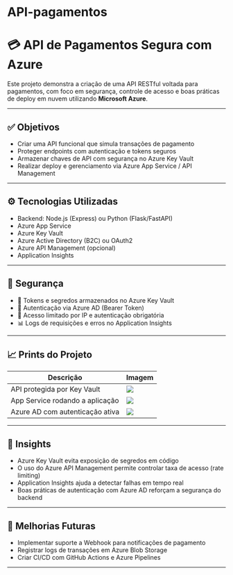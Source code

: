 # API-pagamentos
# 💳 API de Pagamentos Segura com Azure

Este projeto demonstra a criação de uma API RESTful voltada para pagamentos, com foco em segurança, controle de acesso e boas práticas de deploy em nuvem utilizando **Microsoft Azure**.

---

## ✅ Objetivos

- Criar uma API funcional que simula transações de pagamento
- Proteger endpoints com autenticação e tokens seguros
- Armazenar chaves de API com segurança no Azure Key Vault
- Realizar deploy e gerenciamento via Azure App Service / API Management

---

## ⚙️ Tecnologias Utilizadas

- Backend: Node.js (Express) ou Python (Flask/FastAPI)
- Azure App Service
- Azure Key Vault
- Azure Active Directory (B2C) ou OAuth2
- Azure API Management (opcional)
- Application Insights

---

## 🔐 Segurança

- 🔑 Tokens e segredos armazenados no Azure Key Vault
- 🔐 Autenticação via Azure AD (Bearer Token)
- 🚫 Acesso limitado por IP e autenticação obrigatória
- 📊 Logs de requisições e erros no Application Insights

---

## 📈 Prints do Projeto

| Descrição                         | Imagem |
|----------------------------------|--------|
| API protegida por Key Vault      | ![](./screenshots/keyvault-config.png) |
| App Service rodando a aplicação  | ![](./screenshots/azure-appservice.png) |
| Azure AD com autenticação ativa  | ![](./screenshots/api-auth.png) |

---

## 🧠 Insights

- Azure Key Vault evita exposição de segredos em código
- O uso do Azure API Management permite controlar taxa de acesso (rate limiting)
- Application Insights ajuda a detectar falhas em tempo real
- Boas práticas de autenticação com Azure AD reforçam a segurança do backend

---

## 🔮 Melhorias Futuras

- Implementar suporte a Webhook para notificações de pagamento
- Registrar logs de transações em Azure Blob Storage
- Criar CI/CD com GitHub Actions e Azure Pipelines

---
